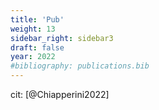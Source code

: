 ```yaml
---
title: 'Pub'
weight: 13
sidebar_right: sidebar3
draft: false
year: 2022
#bibliography: publications.bib
---
```

cit: [@Chiapperini2022]